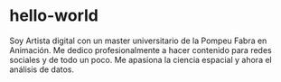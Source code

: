 # hello-world
Soy Artista digital con un master universitario de la Pompeu Fabra en Animación.
Me dedico profesionalmente a hacer contenido para redes sociales y de todo un poco.
Me apasiona la ciencia espacial y ahora el análisis de datos.
